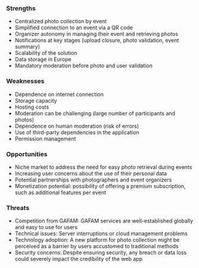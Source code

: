 ### Strengths

- Centralized photo collection by event
- Simplified connection to an event via a QR code
- Organizer autonomy in managing their event and retrieving photos
- Notifications at key stages (upload closure, photo validation, event summary)
- Scalability of the solution
- Data storage in Europe
- Mandatory moderation before photo and user validation

### Weaknesses

- Dependence on internet connection
- Storage capacity
- Hosting costs
- Moderation can be challenging (large number of participants and photos)
- Dependence on human moderation (risk of errors)
- Use of third-party dependencies in the application
- Permission management

### Opportunities

- Niche market to address the need for easy photo retrieval during events
- Increasing user concerns about the use of their personal data
- Potential partnerships with photographers and event organizers
- Monetization potential: possibility of offering a premium subscription, such as additional features per event

### Threats

- Competition from GAFAM: GAFAM services are well-established globally and easy to use for users
- Technical issues: Server interruptions or cloud management problems
- Technology adoption: A new platform for photo collection might be perceived as a barrier by users accustomed to traditional methods
- Security concerns: Despite ensuring security, any breach or data loss could severely impact the credibility of the web app

